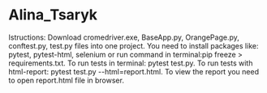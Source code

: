 # Alina_Tsaryk
Istructions:
Download cromedriver.exe, BaseApp.py, OrangePage.py, conftest.py, test.py files into one project.
You need to install packages like: pytest, pytest-html, selenium or run command in terminal:pip freeze > requirements.txt.
To run tests in terminal: pytest test.py.
To run tests with html-report: pytest test.py --html=report.html.
To view the report you need to open report.html file in browser.
